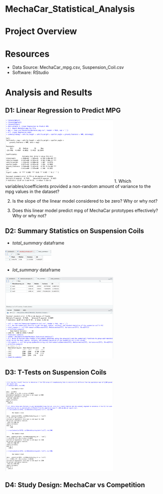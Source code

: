 # MechaCar_Statistical_Analysis

# Project Overview

# Resources
- Data Source: MechaCar_mpg.csv, Suspension_Coil.csv
- Software: RStudio

# Analysis and Results
## D1: Linear Regression to Predict MPG
<img src="/Resources/img1.png" width="70%" height="70%">
1. Which variables/coefficients provided a non-random amount of variance to the mpg values in the dataset?


2. Is the slope of the linear model considered to be zero? Why or why not?

3. Does this linear model predict mpg of MechaCar prototypes effectively? Why or why not?

## D2: Summary Statistics on Suspension Coils
- *total_summary* dataframe

<img src="/Resources/img2.png" width="30%" height="30%">

- *lot_summary* dataframe

<img src="/Resources/img3.png" width="70%" height="70%">

## D3: T-Tests on Suspension Coils
<img src="/Resources/img4.png" width="70%" height="70%">

<img src="/Resources/img5.png" width="70%" height="70%">

## D4: Study Design: MechaCar vs Competition
